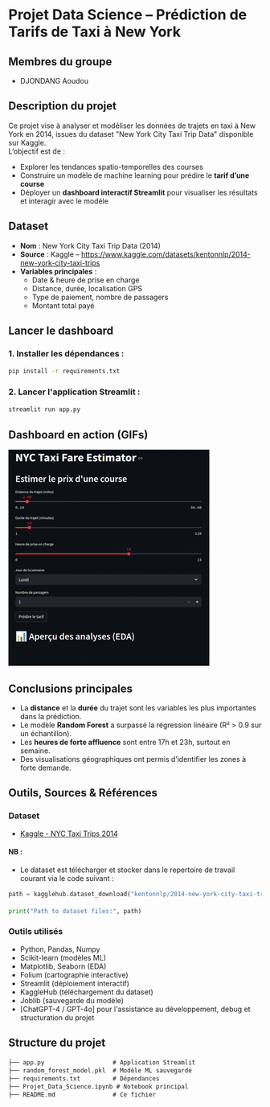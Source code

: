 # Projet Data Science – Prédiction de Tarifs de Taxi à New York

## Membres du groupe
- DJONDANG Aoudou

## Description du projet
Ce projet vise à analyser et modéliser les données de trajets en taxi à New York en 2014, issues du dataset "New York City Taxi Trip Data" disponible sur Kaggle.  
L’objectif est de :
- Explorer les tendances spatio-temporelles des courses
- Construire un modèle de machine learning pour prédire le **tarif d’une course**
- Déployer un **dashboard interactif Streamlit** pour visualiser les résultats et interagir avec le modèle

## Dataset
- **Nom** : New York City Taxi Trip Data (2014)
- **Source** : Kaggle – https://www.kaggle.com/datasets/kentonnlp/2014-new-york-city-taxi-trips
- **Variables principales** :
    - Date & heure de prise en charge
    - Distance, durée, localisation GPS
    - Type de paiement, nombre de passagers
    - Montant total payé

## Lancer le dashboard

### 1. Installer les dépendances :
```bash
pip install -r requirements.txt
```

### 2. Lancer l'application Streamlit :
```bash
streamlit run app.py
```

## Dashboard en action (GIFs)
![Dashboard demo](dashboard_demo.gif)

## Conclusions principales
- La **distance** et la **durée** du trajet sont les variables les plus importantes dans la prédiction.
- Le modèle **Random Forest** a surpassé la régression linéaire (R² > 0.9 sur un échantillon).
- Les **heures de forte affluence** sont entre 17h et 23h, surtout en semaine.
- Des visualisations géographiques ont permis d’identifier les zones à forte demande.

## Outils, Sources & Références

### Dataset
- [Kaggle - NYC Taxi Trips 2014](https://www.kaggle.com/datasets/kentonnlp/2014-new-york-city-taxi-trips)
#### NB :
- Le dataset est télécharger et stocker dans le repertoire de travail courant via le code suivant :

```python
path = kagglehub.dataset_download("kentonnlp/2014-new-york-city-taxi-trips")

print("Path to dataset files:", path)
```
### Outils utilisés
- Python, Pandas, Numpy
- Scikit-learn (modèles ML)
- Matplotlib, Seaborn (EDA)
- Folium (cartographie interactive)
- Streamlit (déploiement interactif)
- KaggleHub (téléchargement du dataset)
- Joblib (sauvegarde du modèle)
- [ChatGPT-4 / GPT-4o] pour l'assistance au développement, debug et structuration du projet

## Structure du projet
```
├── app.py                   # Application Streamlit
├── random_forest_model.pkl  # Modèle ML sauvegardé
├── requirements.txt         # Dépendances
├── Projet_Data_Science.ipynb # Notebook principal
├── README.md                # Ce fichier
```